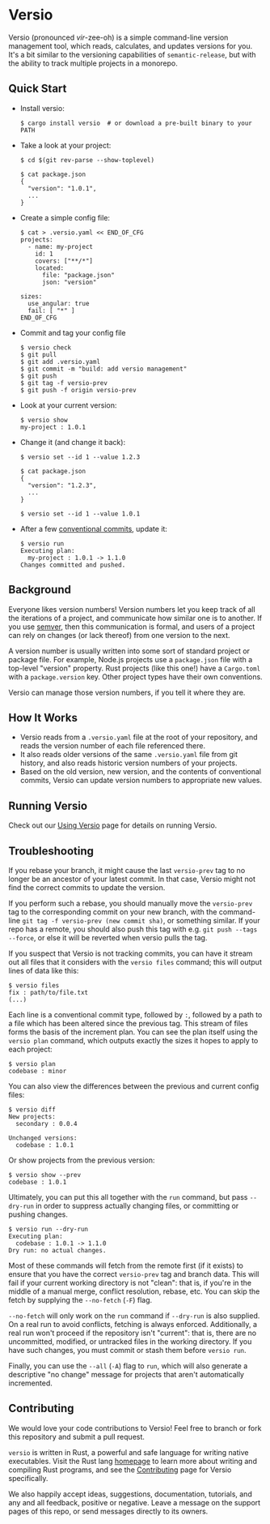 # Versio

Versio (pronounced _vir_-zee-oh) is a simple command-line version
management tool, which reads, calculates, and updates versions for you.
It's a bit similar to the versioning capabilities of `semantic-release`,
but with the ability to track multiple projects in a monorepo.

## Quick Start

- Install versio:
  ```
  $ cargo install versio  # or download a pre-built binary to your PATH
  ```
- Take a look at your project:
  ```
  $ cd $(git rev-parse --show-toplevel)

  $ cat package.json
  {
    "version": "1.0.1",
    ...
  }
  ```
- Create a simple config file:
  ```
  $ cat > .versio.yaml << END_OF_CFG
  projects:
    - name: my-project
      id: 1
      covers: ["**/*"]
      located:
        file: "package.json"
        json: "version"

  sizes:
    use_angular: true
    fail: [ "*" ]
  END_OF_CFG
  ```
- Commit and tag your config file
  ```
  $ versio check
  $ git pull
  $ git add .versio.yaml
  $ git commit -m "build: add versio management"
  $ git push
  $ git tag -f versio-prev
  $ git push -f origin versio-prev
  ```
- Look at your current version:
  ```
  $ versio show
  my-project : 1.0.1
  ```
- Change it (and change it back):
  ```
  $ versio set --id 1 --value 1.2.3

  $ cat package.json
  {
    "version": "1.2.3",
    ...
  }

  $ versio set --id 1 --value 1.0.1
  ```
- After a few [conventional
  commits](https://www.conventionalcommits.org/en/v1.0.0/), update it:
  ```
  $ versio run
  Executing plan:
    my-project : 1.0.1 -> 1.1.0
  Changes committed and pushed.
  ```

## Background

Everyone likes version numbers! Version numbers let you keep track of
all the iterations of a project, and communicate how similar one is to
another. If you use [semver](https://semver.org/), then this
communication is formal, and users of a project can rely on changes (or
lack thereof) from one version to the next.

A version number is usually written into some sort of standard project
or package file. For example, Node.js projects use a `package.json` file
with a top-level "version" property. Rust projects (like this one!) have
a `Cargo.toml` with a `package.version` key. Other project types have
their own conventions.

Versio can manage those version numbers, if you tell it where they are.

## How It Works

- Versio reads from a `.versio.yaml` file at the root of your
  repository, and reads the version number of each file referenced
  there.
- It also reads older versions of the same `.versio.yaml` file from git
  history, and also reads historic version numbers of your projects.
- Based on the old version, new version, and the contents of
  conventional commits, Versio can update version numbers to appropriate
  new values.

## Running Versio

Check out our [Using Versio](docs/usage.md) page for details on running
Versio.

## Troubleshooting

If you rebase your branch, it might cause the last `versio-prev` tag to
no longer be an ancestor of your latest commit. In that case, Versio
might not find the correct commits to update the version.

If you perform such a rebase, you should manually move the `versio-prev`
tag to the corresponding commit on your new branch, with the
command-line `git tag -f versio-prev (new commit sha)`, or something
similar. If your repo has a remote, you should also push this tag with
e.g. `git push --tags --force`, or else it will be reverted when versio
pulls the tag.

If you suspect that Versio is not tracking commits, you can have it
stream out all files that it considers with the `versio files` command;
this will output lines of data like this:

```
$ versio files
fix : path/to/file.txt
(...)
```

Each line is a conventional commit type, followed by `:`, followed by a
path to a file which has been altered since the previous tag. This
stream of files forms the basis of the increment plan. You can see the
plan itself using the `versio plan` command, which outputs exactly the
sizes it hopes to apply to each project:

```
$ versio plan
codebase : minor
```

You can also view the differences between the previous and current
config files:

```
$ versio diff
New projects:
  secondary : 0.0.4

Unchanged versions:
  codebase : 1.0.1
```

Or show projects from the previous version:

```
$ versio show --prev
codebase : 1.0.1
```

Ultimately, you can put this all together with the `run` command, but
pass `--dry-run` in order to suppress actually changing files, or
committing or pushing changes.

```
$ versio run --dry-run
Executing plan:
  codebase : 1.0.1 -> 1.1.0
Dry run: no actual changes.
```

Most of these commands will fetch from the remote first (if it exists)
to ensure that you have the correct `versio-prev` tag and branch data.
This will fail if your current working directory is not "clean": that
is, if you're in the middle of a manual merge, conflict resolution,
rebase, etc. You can skip the fetch by supplying the `--no-fetch` (`-F`)
flag.

`--no-fetch` will only work on the `run` command if `--dry-run` is also
supplied. On a real run to avoid conflicts, fetching is always enforced.
Additionally, a real run won't proceed if the repository isn't
"current": that is, there are no uncommitted, modified, or untracked
files in the working directory. If you have such changes, you must
commit or stash them before `versio run`.

Finally, you can use the `--all` (`-A`) flag to `run`, which will also
generate a descriptive "no change" message for projects that aren't
automatically incremented.

## Contributing

We would love your code contributions to Versio! Feel free to branch or
fork this repository and submit a pull request.

`versio` is written in Rust, a powerful and safe language for writing
native executables. Visit the Rust lang
[homepage](https://www.rust-lang.org/en-US/index.html) to learn more
about writing and compiling Rust programs, and see the
[Contributing](docs/contributing.md) page for Versio specifically.

We also happily accept ideas, suggestions, documentation, tutorials, and
any and all feedback, positive or negative. Leave a message on the
support pages of this repo, or send messages directly to its owners.
